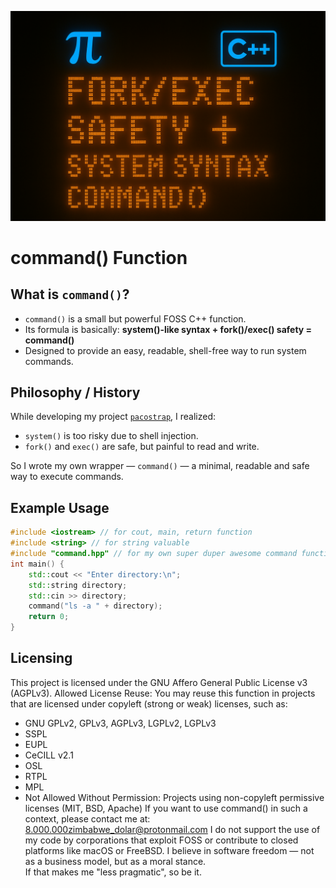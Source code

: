 ![command logo](commandlogo.png)
# command() Function

## What is `command()`?
- `command()` is a small but powerful FOSS C++ function.
- Its formula is basically: **system()-like syntax + fork()/exec() safety = command()**
- Designed to provide an easy, readable, shell-free way to run system commands.

## Philosophy / History
While developing my project [`pacostrap`](https://github.com/npc-gnu/pacostrap), I realized:
- `system()` is too risky due to shell injection.
- `fork()` and `exec()` are safe, but painful to read and write.

So I wrote my own wrapper — `command()` — a minimal, readable and safe way to execute commands.

## Example Usage
```cpp
#include <iostream> // for cout, main, return function
#include <string> // for string valuable
#include "command.hpp" // for my own super duper awesome command function
int main() {
    std::cout << "Enter directory:\n";
    std::string directory;
    std::cin >> directory;
    command("ls -a " + directory);
    return 0;
}
```
## Licensing
This project is licensed under the GNU Affero General Public License v3 (AGPLv3).
Allowed License Reuse:
You may reuse this function in projects that are licensed under copyleft (strong or weak) licenses, such as:
   - GNU GPLv2, GPLv3, AGPLv3, LGPLv2, LGPLv3
   - SSPL
   - EUPL
   - CeCILL v2.1
   - OSL
   - RTPL
   - MPL
   - Not Allowed Without Permission:
    Projects using non-copyleft permissive licenses (MIT, BSD, Apache)
If you want to use command() in such a context, please contact me at:
 8.000.000zimbabwe_dolar@protonmail.com
I do not support the use of my code by corporations that exploit FOSS or contribute to closed platforms like macOS or FreeBSD.
I believe in software freedom — not as a business model, but as a moral stance.  
If that makes me "less pragmatic", so be it.  
